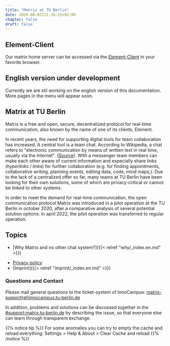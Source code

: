 ```yaml
---
title: "Matrix at TU Berlin"
date: 2020-08-02T21:26:25+02:00
chapter: false
draft: false
---
```


<!--## Maintenance on Monday 06.11.23 at 20:30

On Monday the 06.11.23 at 20:30 we will perform server maintenance - Matrix will probably be unavailable for a few hours.-->

## Element-Client

Our matrix home server can be accessed via the [Element-Client](https://chat.tu-berlin.de/) in your favorite browser.

## English version under development
Currently we are stil working on the english version of this documentation.
More pages in the menu will appear soon.

## Matrix at TU Berlin
Matrix is a free and open, secure, decentralized protocol for real-time communication, also known by the name of one of its clients, Element.

<object data="/images/matrix_interactive_en.svg" type="image/svg+xml" style="width: 1280px; max-width: 100%"></object>

In recent years, the need for supporting digital tools for team collaboration has increased. A central tool is a team chat. According to Wikipedia, a chat refers to "electronic communication by means of written text in real time, usually via the Internet". ([Source](https://en.wikipedia.org/wiki/Chat)). With a messenger team members can make each other aware of current information and especially share links (*hyperlinks* / *links*) for further collaboration (e.g. for finding appointments, collaborative writing, planning events, editing data, code, mind maps,). Due to the lack of a centralized offer so far, many teams at TU Berlin have been looking for their own solutions, some of which are privacy-critical or cannot be linked to other systems.

In order to meet the demand for real-time communication, the open communication protocol Matrix was introduced in a pilot operation at the TU Berlin in october 2020, after a comparative analysis of several potential solution options. In april 2022, the pilot operation was transferred to regular operation.

## Topics

* [Why Matrix and no other chat system?]({{< relref "why/_index.en.md" >}})
<!--
* [How can Matrix be used? (registration and first steps)]({< relref "first-steps/_index.en.md" >})
* [Recommendations for further important settings after first login]({< relref "settings/_index.en.md" >}})
* [Install and setup Matrix clients]({< relref "clients/_index.en.md" >}})
    * [Element Web]({< relref "clients/browser/_index.en.md" >}})
    * [Element Desktop]({< relref "clients/desktop/_index.en.md" >}})
    * [Element Android]({< relref "clients/android/_index.en.md" >}})
    * [Element iOS]({< relref "clients/ios/_index.en.md" >}})
    * [Element installation under Linux]({< relref "clients/install_linux/_index.en.md" >}})
    * [More Clients]({< relref "clients/more_clients/_index.en.md" >}})
* [Find people and send direct messages]({< relref "messaging/_index.en.md" >}})
    * [Format messages]({< relref "messaging/formatting/_index.en.md" >}})
    * [Search messages]({< relref "messaging/search/_index.en.md" >}})
* [Create rooms and take responsibility]({< relref "rooms/_index.en.md" >}})
    * [Create rooms]({< relref "rooms/create/_index.en.md" >}})
    * [Find rooms]({< relref "rooms/find/_index.en.md" >}})
    * [Delete and leave rooms]({< relref "rooms/delete/_index.en.md" >}})
    * [Sharing rooms and making them public]({< relref "rooms/sharing.en.md" >}})
* [Fine-tune notifications]({< relref "notifications/_index.en.md" >}})
* [Using communities as room filters]({< relref "communities/_index.en.md" >}})
* [Using Spaces for managing rooms]({< relref "spaces/_index.en.md" >}})
* [Use end-to-end encryption]({< relref "encryption/_index.en.md" >}})
* [Use integrations, bridges, bots (e.g. Jitsi)]({< relref "integrations/_index.en.md" >}})
* [Frequently asked questions (FAQ)]({< relref "faq/_index.en.md" >}})
* [Further development of Matrix]({< relref "development/_index.en.md" >}})
-->
* [Privacy policy](https://matrix.tu-berlin.de/_matrix/consent)
* [Imprint]({{< relref "imprint/_index.en.md" >}})

### Questions and Contact

Please mail general questions to the ticket-system of InnoCampus:
<a href="mailto:matrix-support@innocampus.tu-berlin.de">matrix-support(at)innocampus.tu-berlin.de</a>

In addition, problems and solutions can be discussed together in the [#support:matrix.tu-berlin.de](https://chat.tu-berlin.de/#/room/#support:matrix.tu-berlin.de) by describing the issue, so that everyone else can learn through transparent exchange.

<!-- TODO: auf Tips Seite verschieben -->
{{% notice tip %}}
For some anomalies you can try to empty the cache and reload everything: Settings > Help & About > Clear Cache and reload
{{% /notice %}}
